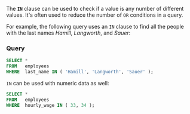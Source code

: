 The **`IN`** clause can be used to check if a value is any number of different values. It's often used to reduce the number of `OR` conditions in a query.

For example, the following query uses an `IN` clause to find all the people with the last names _Hamill_, _Langworth_, and _Sauer_:

### Query
```sql
SELECT *
FROM   employees
WHERE  last_name IN ( 'Hamill', 'Langworth', 'Sauer' );
```

`IN` can be used with numeric data as well:

```sql
SELECT *
FROM   employees
WHERE  hourly_wage IN ( 33, 34 ); 
```
